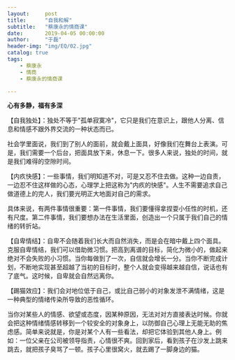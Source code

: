 ```yaml
---
layout:     post
title:      "自我和解"
subtitle:   "蔡康永的情商课"
date:       2019-04-05 00:00:00
author:     "于磊"
header-img: "img/EQ/02.jpg"
catalog: true
tags:
    - 蔡康永
    - 情商
    - 蔡康永的情商课

---
```




**心有多静，福有多深**



【自我独处】：独处不等于"孤单寂寞冷"，它只是我们在意识上，跟他人分离、信息和情感不跟外界交流的一种状态而已。

社会学里面说，我们到了别人的面前，就会戴上面具，好像我们在舞台上表演。可是，我们需要一个后台，把面具放下来，休息一下。很多人来说，独处的时间，就是我们难得的空隙时间。



【内疚快感】：一些事情，我们明知道不对，可是又忍不住去做。这种一边自责，一边忍不住这样做的心态，心理学上把这称为"内疚的快感"。人生不需要追求自己做道德上的完人，我们要光明正大地面对自己的需求。

具体来说，有两件事情很重要：第一件事情，我们要懂得拿捏耍小任性的时机，还有尺度。第二件事情，我们要想办法在生活里面，创造出一个只属于我们自己的情绪的转折站。



【自卑情结】：自卑不会随着我们长大而自然消失，而是会在暗中戴上四个面具。克服自卑情结，我们可以借助微习惯。把高到离谱的目标，简化为微小的，做起来绝对不会失败的小习惯。当你每做到了一次，自信就会增长一分。当你不断完成计划，不断地实现甚至超越了当初的目标时，整个人就会变得越来越自信，说话也有了底气。这时候，自卑就会自然远离你。



【踢猫效应】：我们会对地位低于自己，或比自己弱小的对象发泄不满情绪，这是一种典型的情绪传染所导致的恶性循环。

当你对某些人的情感、欲望或态度，因某种原因，无法对对方直接表达时候。你就会把这种情绪情感转移到一个较安全的对象身上，以防御自己心理上无能无助的焦虑感。简单来说就是，你是对某个人有一些看法，却把它体验到其他人身上。例如：一位父亲在公司被领导指责，心情很不爽。回到家后，看到孩子在沙发上跳来跳去，就把孩子臭骂了一顿。孩子心里很窝火，就去踢了一脚身边的猫。







